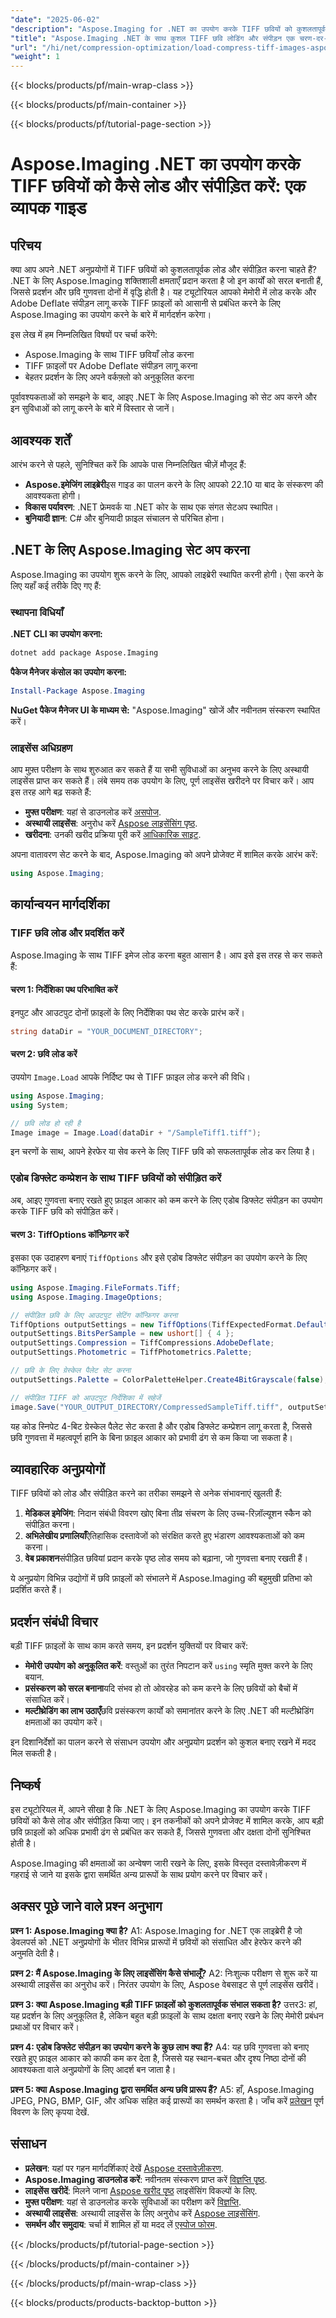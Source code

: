 ```yaml
---
"date": "2025-06-02"
"description": "Aspose.Imaging for .NET का उपयोग करके TIFF छवियों को कुशलतापूर्वक लोड और संपीड़ित करना सीखें। Adobe Deflate संपीड़न के साथ फ़ाइल आकार को कम करते हुए छवि गुणवत्ता बढ़ाएँ।"
"title": "Aspose.Imaging .NET के साथ कुशल TIFF छवि लोडिंग और संपीड़न एक चरण-दर-चरण गाइड"
"url": "/hi/net/compression-optimization/load-compress-tiff-images-aspose-imaging-dotnet/"
"weight": 1
---
```


{{< blocks/products/pf/main-wrap-class >}}

{{< blocks/products/pf/main-container >}}

{{< blocks/products/pf/tutorial-page-section >}}
# Aspose.Imaging .NET का उपयोग करके TIFF छवियों को कैसे लोड और संपीड़ित करें: एक व्यापक गाइड

## परिचय

क्या आप अपने .NET अनुप्रयोगों में TIFF छवियों को कुशलतापूर्वक लोड और संपीड़ित करना चाहते हैं? .NET के लिए Aspose.Imaging शक्तिशाली क्षमताएँ प्रदान करता है जो इन कार्यों को सरल बनाती हैं, जिससे प्रदर्शन और छवि गुणवत्ता दोनों में वृद्धि होती है। यह ट्यूटोरियल आपको मेमोरी में लोड करके और Adobe Deflate संपीड़न लागू करके TIFF फ़ाइलों को आसानी से प्रबंधित करने के लिए Aspose.Imaging का उपयोग करने के बारे में मार्गदर्शन करेगा।

इस लेख में हम निम्नलिखित विषयों पर चर्चा करेंगे:
- Aspose.Imaging के साथ TIFF छवियाँ लोड करना
- TIFF फ़ाइलों पर Adobe Deflate संपीड़न लागू करना
- बेहतर प्रदर्शन के लिए अपने वर्कफ़्लो को अनुकूलित करना

पूर्वावश्यकताओं को समझने के बाद, आइए .NET के लिए Aspose.Imaging को सेट अप करने और इन सुविधाओं को लागू करने के बारे में विस्तार से जानें।

## आवश्यक शर्तें

आरंभ करने से पहले, सुनिश्चित करें कि आपके पास निम्नलिखित चीज़ें मौजूद हैं:
- **Aspose.इमेजिंग लाइब्रेरी**इस गाइड का पालन करने के लिए आपको 22.10 या बाद के संस्करण की आवश्यकता होगी।
- **विकास पर्यावरण**: .NET फ्रेमवर्क या .NET कोर के साथ एक संगत सेटअप स्थापित।
- **बुनियादी ज्ञान**: C# और बुनियादी फ़ाइल संचालन से परिचित होना।

## .NET के लिए Aspose.Imaging सेट अप करना

Aspose.Imaging का उपयोग शुरू करने के लिए, आपको लाइब्रेरी स्थापित करनी होगी। ऐसा करने के लिए यहाँ कई तरीके दिए गए हैं:

### स्थापना विधियाँ

**.NET CLI का उपयोग करना:**
```bash
dotnet add package Aspose.Imaging
```

**पैकेज मैनेजर कंसोल का उपयोग करना:**
```powershell
Install-Package Aspose.Imaging
```

**NuGet पैकेज मैनेजर UI के माध्यम से:** 
"Aspose.Imaging" खोजें और नवीनतम संस्करण स्थापित करें।

### लाइसेंस अधिग्रहण

आप मुफ़्त परीक्षण के साथ शुरुआत कर सकते हैं या सभी सुविधाओं का अनुभव करने के लिए अस्थायी लाइसेंस प्राप्त कर सकते हैं। लंबे समय तक उपयोग के लिए, पूर्ण लाइसेंस खरीदने पर विचार करें। आप इस तरह आगे बढ़ सकते हैं:
- **मुफ्त परीक्षण**: यहां से डाउनलोड करें [असपोज](https://releases.aspose.com/imaging/net/).
- **अस्थायी लाइसेंस**: अनुरोध करें [Aspose लाइसेंसिंग पृष्ठ](https://purchase.aspose.com/temporary-license/).
- **खरीदना**: उनकी खरीद प्रक्रिया पूरी करें [आधिकारिक साइट](https://purchase.aspose.com/buy).

अपना वातावरण सेट करने के बाद, Aspose.Imaging को अपने प्रोजेक्ट में शामिल करके आरंभ करें:

```csharp
using Aspose.Imaging;
```

## कार्यान्वयन मार्गदर्शिका

### TIFF छवि लोड और प्रदर्शित करें

Aspose.Imaging के साथ TIFF इमेज लोड करना बहुत आसान है। आप इसे इस तरह से कर सकते हैं:

#### चरण 1: निर्देशिका पथ परिभाषित करें

इनपुट और आउटपुट दोनों फ़ाइलों के लिए निर्देशिका पथ सेट करके प्रारंभ करें।

```csharp
string dataDir = "YOUR_DOCUMENT_DIRECTORY";
```

#### चरण 2: छवि लोड करें

उपयोग `Image.Load` आपके निर्दिष्ट पथ से TIFF फ़ाइल लोड करने की विधि।

```csharp
using Aspose.Imaging;
using System;

// छवि लोड हो रही है
Image image = Image.Load(dataDir + "/SampleTiff1.tiff");
```

इन चरणों के साथ, आपने हेरफेर या सेव करने के लिए TIFF छवि को सफलतापूर्वक लोड कर लिया है।

### एडोब डिफ्लेट कम्प्रेशन के साथ TIFF छवियों को संपीड़ित करें

अब, आइए गुणवत्ता बनाए रखते हुए फ़ाइल आकार को कम करने के लिए एडोब डिफ्लेट संपीड़न का उपयोग करके TIFF छवि को संपीड़ित करें।

#### चरण 3: TiffOptions कॉन्फ़िगर करें

इसका एक उदाहरण बनाएं `TiffOptions` और इसे एडोब डिफ्लेट संपीड़न का उपयोग करने के लिए कॉन्फ़िगर करें।

```csharp
using Aspose.Imaging.FileFormats.Tiff;
using Aspose.Imaging.ImageOptions;

// संपीड़ित छवि के लिए आउटपुट सेटिंग कॉन्फ़िगर करना
TiffOptions outputSettings = new TiffOptions(TiffExpectedFormat.Default);
outputSettings.BitsPerSample = new ushort[] { 4 };
outputSettings.Compression = TiffCompressions.AdobeDeflate;
outputSettings.Photometric = TiffPhotometrics.Palette;

// छवि के लिए ग्रेस्केल पैलेट सेट करना
outputSettings.Palette = ColorPaletteHelper.Create4BitGrayscale(false);

// संपीड़ित TIFF को आउटपुट निर्देशिका में सहेजें
image.Save("YOUR_OUTPUT_DIRECTORY/CompressedSampleTiff.tiff", outputSettings);
```

यह कोड स्निपेट 4-बिट ग्रेस्केल पैलेट सेट करता है और एडोब डिफ्लेट कम्प्रेशन लागू करता है, जिससे छवि गुणवत्ता में महत्वपूर्ण हानि के बिना फ़ाइल आकार को प्रभावी ढंग से कम किया जा सकता है।

## व्यावहारिक अनुप्रयोगों

TIFF छवियों को लोड और संपीड़ित करने का तरीका समझने से अनेक संभावनाएं खुलती हैं:
1. **मेडिकल इमेजिंग**: निदान संबंधी विवरण खोए बिना तीव्र संचरण के लिए उच्च-रिज़ॉल्यूशन स्कैन को संपीड़ित करना।
2. **अभिलेखीय प्रणालियाँ**ऐतिहासिक दस्तावेजों को संरक्षित करते हुए भंडारण आवश्यकताओं को कम करना।
3. **वेब प्रकाशन**संपीड़ित छवियां प्रदान करके पृष्ठ लोड समय को बढ़ाना, जो गुणवत्ता बनाए रखती हैं।

ये अनुप्रयोग विभिन्न उद्योगों में छवि फ़ाइलों को संभालने में Aspose.Imaging की बहुमुखी प्रतिभा को प्रदर्शित करते हैं।

## प्रदर्शन संबंधी विचार

बड़ी TIFF फ़ाइलों के साथ काम करते समय, इन प्रदर्शन युक्तियों पर विचार करें:
- **मेमोरी उपयोग को अनुकूलित करें**: वस्तुओं का तुरंत निपटान करें `using` स्मृति मुक्त करने के लिए बयान.
- **प्रसंस्करण को सरल बनाना**यदि संभव हो तो ओवरहेड को कम करने के लिए छवियों को बैचों में संसाधित करें।
- **मल्टीथ्रेडिंग का लाभ उठाएँ**छवि प्रसंस्करण कार्यों को समानांतर करने के लिए .NET की मल्टीथ्रेडिंग क्षमताओं का उपयोग करें।

इन दिशानिर्देशों का पालन करने से संसाधन उपयोग और अनुप्रयोग प्रदर्शन को कुशल बनाए रखने में मदद मिल सकती है।

## निष्कर्ष

इस ट्यूटोरियल में, आपने सीखा है कि .NET के लिए Aspose.Imaging का उपयोग करके TIFF छवियों को कैसे लोड और संपीड़ित किया जाए। इन तकनीकों को अपने प्रोजेक्ट में शामिल करके, आप बड़ी छवि फ़ाइलों को अधिक प्रभावी ढंग से प्रबंधित कर सकते हैं, जिससे गुणवत्ता और दक्षता दोनों सुनिश्चित होती है।

Aspose.Imaging की क्षमताओं का अन्वेषण जारी रखने के लिए, इसके विस्तृत दस्तावेज़ीकरण में गहराई से जाने या इसके द्वारा समर्थित अन्य प्रारूपों के साथ प्रयोग करने पर विचार करें।

## अक्सर पूछे जाने वाले प्रश्न अनुभाग

**प्रश्न 1: Aspose.Imaging क्या है?**
A1: Aspose.Imaging for .NET एक लाइब्रेरी है जो डेवलपर्स को .NET अनुप्रयोगों के भीतर विभिन्न प्रारूपों में छवियों को संसाधित और हेरफेर करने की अनुमति देती है।

**प्रश्न 2: मैं Aspose.Imaging के लिए लाइसेंसिंग कैसे संभालूँ?**
A2: निःशुल्क परीक्षण से शुरू करें या अस्थायी लाइसेंस का अनुरोध करें। निरंतर उपयोग के लिए, Aspose वेबसाइट से पूर्ण लाइसेंस खरीदें।

**प्रश्न 3: क्या Aspose.Imaging बड़ी TIFF फ़ाइलों को कुशलतापूर्वक संभाल सकता है?**
उत्तर3: हां, यह प्रदर्शन के लिए अनुकूलित है, लेकिन बहुत बड़ी फ़ाइलों के साथ दक्षता बनाए रखने के लिए मेमोरी प्रबंधन प्रथाओं पर विचार करें।

**प्रश्न 4: एडोब डिफ्लेट संपीड़न का उपयोग करने के कुछ लाभ क्या हैं?**
A4: यह छवि गुणवत्ता को बनाए रखते हुए फ़ाइल आकार को काफी कम कर देता है, जिससे यह स्थान-बचत और दृश्य निष्ठा दोनों की आवश्यकता वाले अनुप्रयोगों के लिए आदर्श बन जाता है।

**प्रश्न 5: क्या Aspose.Imaging द्वारा समर्थित अन्य छवि प्रारूप हैं?**
A5: हाँ, Aspose.Imaging JPEG, PNG, BMP, GIF, और अधिक सहित कई प्रारूपों का समर्थन करता है। जाँच करें [प्रलेखन](https://reference.aspose.com/imaging/net/) पूर्ण विवरण के लिए कृपया देखें.

## संसाधन
- **प्रलेखन**: यहां पर गहन मार्गदर्शिकाएं देखें [Aspose दस्तावेज़ीकरण](https://reference.aspose.com/imaging/net/).
- **Aspose.Imaging डाउनलोड करें**: नवीनतम संस्करण प्राप्त करें [विज्ञप्ति पृष्ठ](https://releases.aspose.com/imaging/net/).
- **लाइसेंस खरीदें**: मिलने जाना [Aspose खरीद पृष्ठ](https://purchase.aspose.com/buy) लाइसेंसिंग विकल्पों के लिए.
- **मुफ्त परीक्षण**: यहां से डाउनलोड करके सुविधाओं का परीक्षण करें [विज्ञप्ति](https://releases.aspose.com/imaging/net/).
- **अस्थायी लाइसेंस**: अस्थायी लाइसेंस के लिए अनुरोध करें [Aspose लाइसेंसिंग](https://purchase.aspose.com/temporary-license/).
- **समर्थन और समुदाय**: चर्चा में शामिल हों या मदद लें [एस्पोज फोरम](https://forum.aspose.com/c/imaging/10).

{{< /blocks/products/pf/tutorial-page-section >}}

{{< /blocks/products/pf/main-container >}}

{{< /blocks/products/pf/main-wrap-class >}}

{{< blocks/products/products-backtop-button >}}